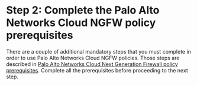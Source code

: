 # Step 2: Complete the Palo Alto Networks Cloud NGFW policy prerequisites<a name="complete-prereq-cloud-ngfw"></a>

There are a couple of additional mandatory steps that you must complete in order to use Palo Alto Networks Cloud NGFW policies\. Those steps are described in [Palo Alto Networks Cloud Next Generation Firewall policy prerequisites](fms-third-party-prerequisites.md#fms-cloud-ngfw-prerequisites)\. Complete all the prerequisites before proceeding to the next step\.